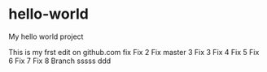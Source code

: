 # hello-world
My hello world project

This is my frst edit on github.com
fix
Fix 2
Fix master 3
Fix 3
Fix 4
Fix 5
Fix 6
Fix 7
Fix 8
Branch
sssss
ddd
